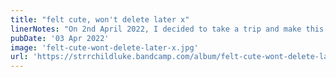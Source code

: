 ```yaml
---
title: "felt cute, won't delete later x"
linerNotes: "On 2nd April 2022, I decided to take a trip and make this album in about 2 hours in a Starbucks. While the beats don't have a specific theme, the track names and album title reference MSN/txtspeak from the late 90s/early-to-mid 00s. One for the millennials. The album is 'pay what you want' so you can download it for free or pay a minimum of 0.50. If you can, I'd suggest a donation of £7 (or the equivalent in your currency)."
pubDate: '03 Apr 2022'
image: 'felt-cute-wont-delete-later-x.jpg'
url: 'https://strrchildluke.bandcamp.com/album/felt-cute-wont-delete-later-x'
---
```



